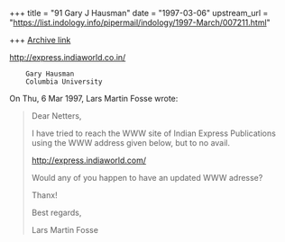 +++
title = "91 Gary J Hausman"
date = "1997-03-06"
upstream_url = "https://list.indology.info/pipermail/indology/1997-March/007211.html"

+++
[Archive link](https://list.indology.info/pipermail/indology/1997-March/007211.html)

http://express.indiaworld.co.in/

		Gary Hausman
		Columbia University

On Thu, 6 Mar 1997, Lars Martin Fosse wrote:

> Dear Netters,
> 
> I have tried to reach the WWW site of Indian Express Publications using the
> WWW address given below, but to no avail.
> 
> http://express.indiaworld.com/
> 
> Would any of you happen to have an updated WWW adresse?
> 
> Thanx!
> 
> Best regards,
> 
> Lars Martin Fosse
> 
> 
> 
> 





